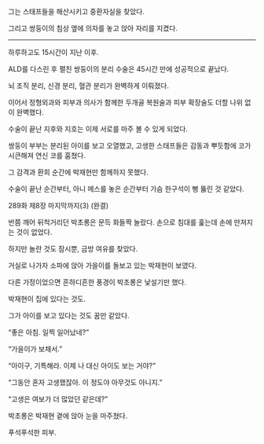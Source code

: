 그는 스태프들을 해산시키고 중환자실을 찾았다.

그리고 쌍둥이의 침상 옆에 의자를 놓고 앉아 자리를 지켰다.

* * *

하루하고도 15시간이 지난 이후.

ALD를 다스린 후 펼친 쌍둥이의 분리 수술은 45시간 만에 성공적으로 끝났다.

뇌 조직 분리, 신경 분리, 혈관 분리가 완벽하게 이뤄졌다.

이어서 정형외과와 피부과 의사가 함께한 두개골 복원술과 피부 확장술도 더할 나위 없이 완벽했다.

수술이 끝난 지후와 지호는 이제 서로를 마주 볼 수 있게 되었다.

쌍둥이 부부는 분리된 아이를 보고 오열했고, 고생한 스태프들은 감동과 뿌듯함에 코가 시큰해져 연신 코를 훔쳤다.

그 감격과 환희 순간에 박재현만 함께하지 못했다.

수술이 끝난 순간부터, 아니 메스를 놓은 순간부터 가슴 한구석이 뻥 뚫린 것 같았다.

289화 제8장 마지막까지(3) (완결)

반쯤 깨어 뒤척거리던 박초롱은 문득 화들짝 놀랐다. 손으로 침대를 훑는데 손에 만져지는 것이 없었다.

하지만 놀란 것도 잠시뿐, 금방 여유를 찾았다.

거실로 나가자 소파에 앉아 가을이를 돌보고 있는 박재현이 보였다.

다른 가정이었으면 흔하디흔한 풍경이 박초롱은 낯설기만 했다.

박재현이 집에 있다는 것도.

그가 아이를 보고 있다는 것도 꿈만 같았다.

“좋은 아침. 일찍 일어났네?”

“가을이가 보채서.”

“아이구, 기특해라. 이제 나 대신 아이도 보는 거야?”

“그동안 혼자 고생했잖아. 이 정도야 아무것도 아니지.”

“고생은 여보가 더 많았던 같은데?”

박초롱은 박재현 곁에 앉아 눈을 마주쳤다.

푸석푸석한 피부.